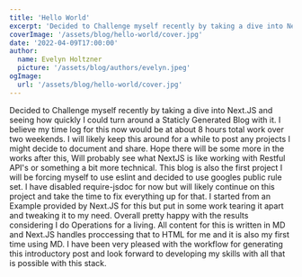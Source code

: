```yaml
---
title: 'Hello World'
excerpt: 'Decided to Challenge myself recently by taking a dive into Next.JS and seeing how quickly I could turn around a Staticly Generated Blog with it. I believe my time log for this now would be at about 8 hours total work over two weekends.'
coverImage: '/assets/blog/hello-world/cover.jpg'
date: '2022-04-09T17:00:00'
author:
  name: Evelyn Holtzner
  picture: '/assets/blog/authors/evelyn.jpeg'
ogImage:
  url: '/assets/blog/hello-world/cover.jpg'
---
```


Decided to Challenge myself recently by taking a dive into Next.JS and seeing how quickly I could turn around a Staticly Generated Blog with it. I believe my time log for this now would be at about 8 hours total work over two weekends.
I will likely keep this around for a while to post any projects I might decide to document and share. Hope there will be some more in the works after this, Will probably see what NextJS is like working with Restful API's or something a bit more technical. This blog is also the first project I will be forcing myself to use eslint and decided to use googles public rule set. I have disabled require-jsdoc for now but will likely continue on this project and take the time to fix everything up for that. I started from an Example provided by Next.JS for this but put in some work tearing it apart and tweaking it to my need. Overall pretty happy with the results considering I do Operations for a living. All content for this is written in MD and Next.JS handles proccessing that to HTML for me and it is also my first time using MD. I have been very pleased with the workflow for generating this introductory post and look forward to developing my skills with all that is possible with this stack. 
